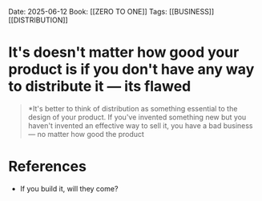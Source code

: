 Date: 2025-06-12
Book: [[ZERO TO ONE]]
Tags: [[BUSINESS]] [[DISTRIBUTION]] 

# It's doesn't matter how good your product is if you don't have any way to distribute it — its flawed

>*It's better to think of distribution as something essential to the design of your product. If you've invented something new but you haven't invented an effective way to sell it, you have a bad business — no matter how good the product 
# References 
- If you build it, will they come?
